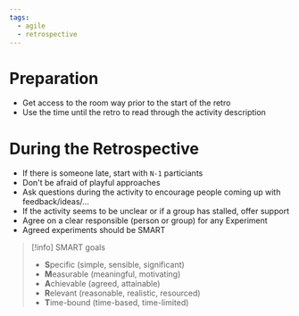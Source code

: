 ```yaml
---
tags:
  - agile
  - retrospective
---
```

# Preparation

- Get access to the room way prior to the start of the retro
- Use the time until the retro to read through the activity description

# During the Retrospective

- If there is someone late, start with `N-1` particiants
- Don't be afraid of playful approaches
- Ask questions during the activity to encourage people coming up with feedback/ideas/...
- If the activity seems to be unclear or if a group has stalled, offer support
- Agree on a clear responsible (person or group) for any Experiment
- Agreed experiments should be SMART

> [!info] SMART goals
> - **S**pecific (simple, sensible, significant)
> - **M**easurable (meaningful, motivating)
> - **A**chievable (agreed, attainable)
> - **R**elevant (reasonable, realistic, resourced)
> - **T**ime-bound (time-based, time-limited)
